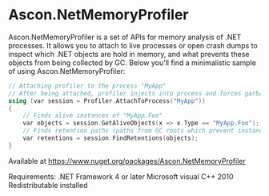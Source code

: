 # Ascon.NetMemoryProfiler
Ascon.NetMemoryProfiler is a set of APIs for memory analysis of .NET processes. It allows you to attach to live processes or open crash dumps to inspect which .NET objects are hold in memory, and what prevents these objects from being collected by GC. Below you'll find a minimalistic sample of using Ascon.NetMemoryProfiler:

```cpp
// Attaching profiler to the process "MyApp"
// After being attached, profiler injects into process and forces garbage collection in it
using (var session = Profiler.AttachToProcess("MyApp"))
{
	// Finds alive instances of "MyApp.Foo"
	var objects = session.GetAliveObjects(x => x.Type == "MyApp.Foo");
	// Finds retention paths (paths from GC roots which prevent instances from being collected)
	var retentions = session.FindRetentions(objects);
}
```
Available at https://www.nuget.org/packages/Ascon.NetMemoryProfiler

Requirements:
.NET Framework 4 or later
Microsoft visual C++ 2010 Redistributable installed
